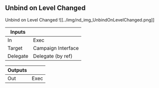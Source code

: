## Unbind on Level Changed
Unbind on Level Changed
![[../img/nd_img_UnbindOnLevelChanged.png]]

|Inputs||
|--|--|
| In | Exec |
| Target | Campaign Interface |
| Delegate | Delegate (by ref) |

|Outputs||
|--|--|
| Out | Exec |
